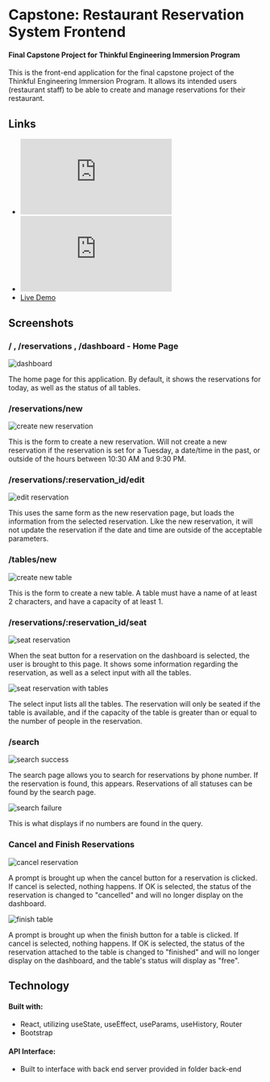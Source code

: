 # Capstone: Restaurant Reservation System Frontend
#### Final Capstone Project for Thinkful Engineering Immersion Program

This is the front-end application for the final capstone project of the Thinkful Engineering Immersion Program. It allows its intended users (restaurant staff) to be able to create and manage reservations for their restaurant. 

## Links

* ![Prompt](https://github.com/Dobes9/thinkful-final-capstone-Periodic-Tables/blob/main/README.md)
* ![Back-end README](https://github.com/Dobes9/thinkful-final-capstone-Periodic-Tables/blob/main/back-end/README.md)
* [Live Demo](https://periodic-tables-frontend-alpha.vercel.app/dashboard)

## Screenshots

### / , /reservations , /dashboard - Home Page

![dashboard](../screenshots/dashboard.png)

The home page for this application. By default, it shows the reservations for today, as well as the status of all tables.

### /reservations/new

![create new reservation](../screenshots/newReservation.png)

This is the form to create a new reservation. Will not create a new reservation if the reservation is set for a Tuesday, a date/time in the past, or outside of the hours between 10:30 AM and 9:30 PM.

### /reservations/:reservation_id/edit

![edit reservation](../screenshots/editReservation.png)

This uses the same form as the new reservation page, but loads the information from the selected reservation. Like the new reservation, it will not update the reservation if the date and time are outside of the acceptable parameters.

### /tables/new

![create new table](../screenshots/newTable.png)

This is the form to create a new table. A table must have a name of at least 2 characters, and have a capacity of at least 1.

### /reservations/:reservation_id/seat

![seat reservation](../screenshots/seatReservation.png)

When the seat button for a reservation on the dashboard is selected, the user is brought to this page. It shows some information regarding the reservation, as well as a select input with all the tables.

![seat reservation with tables](../screenshots/seatReservationWithTables.png)

The select input lists all the tables. The reservation will only be seated if the table is available, and if the capacity of the table is greater than or equal to the number of people in the reservation.

### /search

![search success](../screenshots/searchPageSuccess.png)

The search page allows you to search for reservations by phone number. If the reservation is found, this appears. Reservations of all statuses can be found by the search page.

![search failure](../screenshots/searchPageFailure.png)

This is what displays if no numbers are found in the query.

### Cancel and Finish Reservations

![cancel reservation](../screenshots/cancelReservation.png)

A prompt is brought up when the cancel button for a reservation is clicked. If cancel is selected, nothing happens. If OK is selected, the status of the reservation is changed to "cancelled" and will no longer display on the dashboard.

![finish table](../screenshots/finishTable.png)

A prompt is brought up when the finish button for a table is clicked. If cancel is selected, nothing happens. If OK is selected, the status of the reservation attached to the table is changed to "finished" and will no longer display on the dashboard, and the table's status will display as "free".

## Technology
#### Built with:
  * React, utilizing useState, useEffect, useParams, useHistory, Router
  * Bootstrap

#### API Interface:
  * Built to interface with back end server provided in folder back-end
